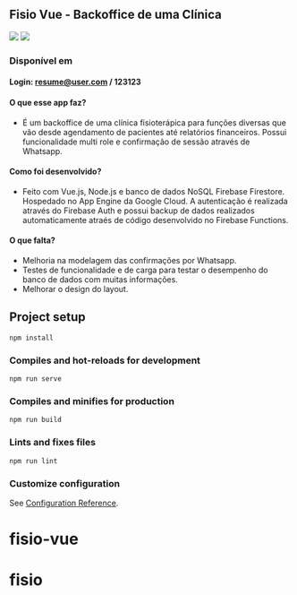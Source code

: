	
## Fisio Vue - Backoffice de uma Clínica

<img src="https://drive.google.com/file/d/1X74MiuIV2y0RdzEqOqI3OVB0XtaQ74Em/preview">  <img src="https://drive.google.com/file/d/1X74MiuIV2y0RdzEqOqI3OVB0XtaQ74Em">

### Disponível em <href src="https://fisio-app-ae.rj.r.appspot.com/"></href>
#### Login: resume@user.com / 123123

#### O que esse app faz?

- É um backoffice de uma clínica fisioterápica para funções diversas que vão desde agendamento de pacientes até relatórios financeiros. Possui funcionalidade multi role e confirmação de sessão através de Whatsapp.

#### Como foi desenvolvido?

- Feito com Vue.js, Node.js e banco de dados NoSQL Firebase Firestore. Hospedado no App Engine da Google Cloud. A autenticação é realizada através do Firebase Auth e possui backup de dados realizados automaticamente atraés de código desenvolvido no Firebase Functions.

#### O que falta?

- Melhoria na modelagem das confirmações por Whatsapp.
- Testes de funcionalidade e de carga para testar o desempenho do banco de dados com muitas informações.
- Melhorar o design do layout.

## Project setup
```
npm install
```

### Compiles and hot-reloads for development
```
npm run serve
```

### Compiles and minifies for production
```
npm run build
```

### Lints and fixes files
```
npm run lint
```

### Customize configuration
See [Configuration Reference](https://cli.vuejs.org/config/).
# fisio-vue
# fisio
